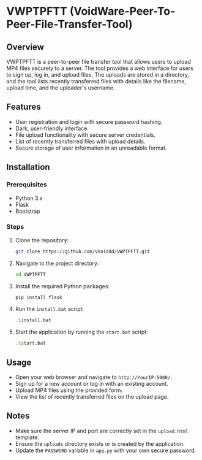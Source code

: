 # VWPTPFTT (VoidWare-Peer-To-Peer-File-Transfer-Tool)

## Overview
VWPTPFTT is a peer-to-peer file transfer tool that allows users to upload MP4 files securely to a server. The tool provides a web interface for users to sign up, log in, and upload files. The uploads are stored in a directory, and the tool lists recently transferred files with details like the filename, upload time, and the uploader's username.

## Features
- User registration and login with secure password hashing.
- Dark, user-friendly interface.
- File upload functionality with secure server credentials.
- List of recently transferred files with upload details.
- Secure storage of user information in an unreadable format.

## Installation

### Prerequisites
- Python 3.x
- Flask
- Bootstrap

### Steps
1. Clone the repository:
    ```bash
    git clone https://github.com/VVoiddd/VWPTPFTT.git
    ```

2. Navigate to the project directory:
    ```bash
    cd VWPTPFTT
    ```

3. Install the required Python packages:
    ```bash
    pip install flask
    ```

4. Run the `install.bat` script:
    ```bash
    .\install.bat
    ```

5. Start the application by running the `start.bat` script:
    ```bash
    .\start.bat
    ```

## Usage
- Open your web browser and navigate to `http://YourIP:5000/`.
- Sign up for a new account or log in with an existing account.
- Upload MP4 files using the provided form.
- View the list of recently transferred files on the upload page.

## Notes
- Make sure the server IP and port are correctly set in the `upload.html` template.
- Ensure the `uploads` directory exists or is created by the application.
- Update the `PASSWORD` variable in `app.py` with your own secure password.
